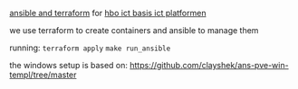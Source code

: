 [ansible and terraform](https://github.com/vivami/proxmox-automation) for [hbo ict basis ict platformen](https://canvas.hu.nl/courses/39838/assignments/291089?module_item_id=1035603)

we use terraform to create containers and ansible to manage them

running:
`terraform apply`
`make run_ansible`

the windows setup is based on:
https://github.com/clayshek/ans-pve-win-templ/tree/master